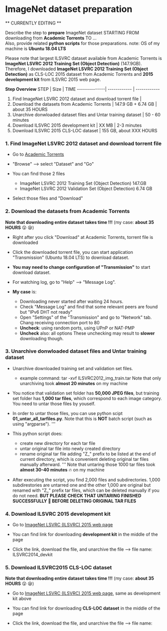 # ImageNet dataset preparation

** CURRENTLY EDITING **

Describe the step to **prepare** ImageNet dataset STARTING FROM downloading from **Academic Torrents** TO ...  
Also, provide related **python scripts** for those preparations.  note: OS of my machine is **Ubuntu 18.04 LTS**

Please note that largest ILSVRC dataset available from Academic Torrents is **ImageNet LSVRC 2012 Training Set (Object Detection)** (147.9GB).  
Therefore, I downloaded **ImageNet LSVRC 2012 Training Set (Object Detection)** as CLS-LOC 2015 dataset from Academic Torrents and **2015 development kit** from ILSVRC 2015 web page.  

**Step Overview**
STEP | Size | TIME
--------------| ------------ | ------------
1. Find ImageNet LSVRC 2012 dataset and download torrent file |
2. Download the datasets from Academic Torrents | 147.9 GB + 6.74 GB | about 35 HOURS
3. Unarchive donwloaded dataset files and Untar training dataset  | 50 - 60 minutes
4. Download ILSVRC 2015 development kit | XX MB | 2-3 minutes
5. Download ILSVRC 2015 CLS-LOC dataset | 155 GB, about XXX HOURS


### 1. Find ImageNet LSVRC 2012 dataset and download torrent file
* Go to [Academic Torrents](http://www.academictorrents.com)

* "Browse" --> select "Dataset" and "Go"

* You can find those 2 files
  - ImageNet LSVRC 2012 Training Set (Object Detection)  147.GB
  - ImageNet LSVRC 2012 Validation Set (Object Detection)  6.74 GB

* Select those files and "Download"


### 2. Download the datasets from Academic Torrents
**Note that downloading entire dataset takes time !!!**  (my case: **about 35 HOURS** :astonished: :sleepy:)
* Right after you click "Download" at Academic Torrents, torrent file is downloaded

* Click the downloaded torrent file, you can start application "Transmission" (Ubuntu 18.04 LTS) to download dataset.

* **You may need to change configuration of "Transmission"** to start download dataset.

* For watching log, go to "Help" --> "Message Log".

* **My case** is:
  - Downloading never started after waiting 24 hours.
  - Check "Message Log" and find that some relevant peers are found but "IPv6 DHT not ready"
  - Open "Settings" of the "Transmission" and go to "Network" tab.  Chang receiving connection port to 80
  - **Uncheck**: using random ports, using UPnP or NAT-PMP
  - **Uncheck** also:  all options
    These unchecking may result to **slower** downloading though.


### 3. Unarchive donwloaded dataset files and Untar training dataset
* Unarchive downloaded training set and validation set files.
  - example command: tar -xvf ILSVRC2012_img_train.tar
  Note that only unarchiving took **almost 20 minutes** on my machine

* You notice that validation set folder has **50,000 JPEG files**, but training set folder has **1,000 tar files**, which correspond to each image category.  You need to untar those files by youself.

* In order to untar those files, you can use python scipt **01_untar_all_tarfiles.py**. Note that this is **NOT** batch script (such as using "argparse").
'''
* This python script does:
  - create new directory for each tar file
  - untar original tar file into newly created directory
  - rename original tar file adding "Z_" prefix to be listed at the end of current directory, which is convenient deleting original tar files manually afterward.
 '''
  Note that untaring those 1000 tar files took **almost 30-40 minutes** :fire: on my machine
  
* After executing the script, you find 2,000 files and subdirectories. 1,000 subdirestories are untarred one and the other 1,000 are original but renamed with "Z_" prefix tar files, which can be deleted manually if you do not need.
**BUT PLEASE CHECK THAT UNTARING FINISHED SUCCESSFULLY :clap:  BEFORE DELETING ORIGINAL TAR FILES**


### 4. Download ILSVRC 2015 development kit
* Go to [ImageNet LSVRC (ILSVRC) 2015 web page](http://image-net.org/challenges/LSVRC/2015/download-images-3j16.php)

* You can find link for downloading **development kit** in the middle of the page

* Click the link, download the file, and unarchive the file  --> file name:  ILSVRC2014_devkit 


### 5. Download ILSVRC2015 CLS-LOC dataset
**Note that downloading entire dataset takes time !!!**  (my case: **about 35 HOURS** :astonished: :sleepy:)
* Go to [ImageNet LSVRC (ILSVRC) 2015 web page](http://image-net.org/challenges/LSVRC/2015/download-images-3j16.php), same as development kit above

* You can find link for downloading **CLS-LOC dataset** in the middle of the page

* Click the link, download the file, and unarchive the file  --> file name: 
